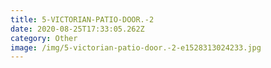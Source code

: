 ```yaml
---
title: 5-VICTORIAN-PATIO-DOOR.-2
date: 2020-08-25T17:33:05.262Z
category: Other
image: /img/5-victorian-patio-door.-2-e1528313024233.jpg
---
```

